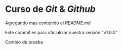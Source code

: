 # Curso de _Git_ & _Github_

Agregando mas contenido al _README.md_

Este commit es para oficializar nuestra versión "v1.0.0"

Cambio de prueba